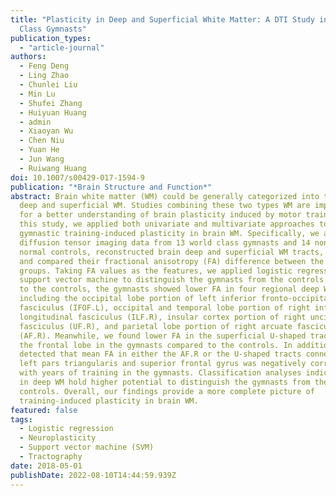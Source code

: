 ```yaml
---
title: "Plasticity in Deep and Superficial White Matter: A DTI Study in World
  Class Gymnasts"
publication_types:
  - "article-journal"
authors:
  - Feng Deng
  - Ling Zhao
  - Chunlei Liu
  - Min Lu
  - Shufei Zhang
  - Huiyuan Huang
  - admin
  - Xiaoyan Wu
  - Chen Niu
  - Yuan He
  - Jun Wang
  - Ruiwang Huang
doi: 10.1007/s00429-017-1594-9
publication: "*Brain Structure and Function*"
abstract: Brain white matter (WM) could be generally categorized into two types,
  deep and superficial WM. Studies combining these two types WM are important
  for a better understanding of brain plasticity induced by motor training. In
  this study, we applied both univariate and multivariate approaches to study
  gymnastic training-induced plasticity in brain WM. Specifically, we acquired
  diffusion tensor imaging data from 13 world class gymnasts and 14 non-athlete
  normal controls, reconstructed brain deep and superficial WM tracts, estimated
  and compared their fractional anisotropy (FA) difference between the two
  groups. Taking FA values as the features, we applied logistic regression and
  support vector machine to distinguish the gymnasts from the controls. Compared
  to the controls, the gymnasts showed lower FA in four regional deep WM tracts,
  including the occipital lobe portion of left inferior fronto-occipital
  fasciculus (IFOF.L), occipital and temporal lobe portion of right inferior
  longitudinal fasciculus (ILF.R), insular cortex portion of right uncinate
  fasciculus (UF.R), and parietal lobe portion of right arcuate fasciculus
  (AF.R). Meanwhile, we found lower FA in the superficial U-shaped tracts within
  the frontal lobe in the gymnasts compared to the controls. In addition, we
  detected that mean FA in either the AF.R or the U-shaped tracts connecting the
  left pars triangularis and superior frontal gyrus was negatively correlated
  with years of training in the gymnasts. Classification analyses indicated FA
  in deep WM hold higher potential to distinguish the gymnasts from the
  controls. Overall, our findings provide a more complete picture of
  training-induced plasticity in brain WM.
featured: false
tags:
  - Logistic regression
  - Neuroplasticity
  - Support vector machine (SVM)
  - Tractography
date: 2018-05-01
publishDate: 2022-08-10T14:44:59.939Z
---
```

